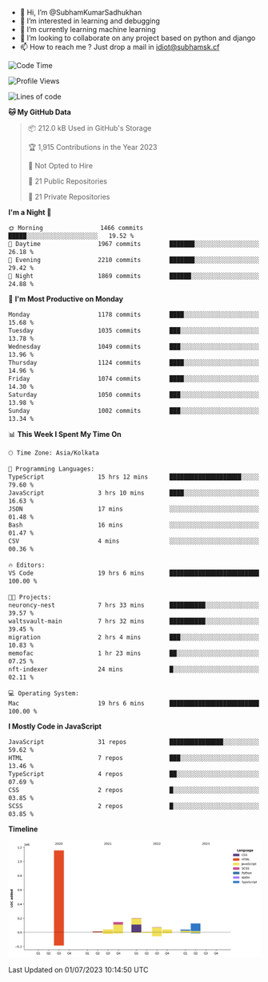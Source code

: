 - 👋 Hi, I’m @SubhamKumarSadhukhan
- 👀 I’m interested in learning and debugging
- 🌱 I’m currently learning machine learning
- 💞️ I’m looking to collaborate on any project based on python and django
- 📫 How to reach me ?
      Just drop a mail in idiot@subhamsk.cf

<!---
SubhamKumarSadhukhan/SubhamKumarSadhukhan is a ✨ special ✨ repository because its `README.md` (this file) appears on your GitHub profile.
You can click the Preview link to take a look at your changes.
--->


<!--START_SECTION:waka-->
![Code Time](http://img.shields.io/badge/Code%20Time-1%2C272%20hrs%2014%20mins-blue)

![Profile Views](http://img.shields.io/badge/Profile%20Views-7-blue)

![Lines of code](https://img.shields.io/badge/From%20Hello%20World%20I%27ve%20Written-1.8%20million%20lines%20of%20code-blue)

**🐱 My GitHub Data** 

> 📦 212.0 kB Used in GitHub's Storage 
 > 
> 🏆 1,915 Contributions in the Year 2023
 > 
> 🚫 Not Opted to Hire
 > 
> 📜 21 Public Repositories 
 > 
> 🔑 21 Private Repositories 
 > 
**I'm a Night 🦉** 

```text
🌞 Morning                1466 commits        █████░░░░░░░░░░░░░░░░░░░░   19.52 % 
🌆 Daytime                1967 commits        ███████░░░░░░░░░░░░░░░░░░   26.18 % 
🌃 Evening                2210 commits        ███████░░░░░░░░░░░░░░░░░░   29.42 % 
🌙 Night                  1869 commits        ██████░░░░░░░░░░░░░░░░░░░   24.88 % 
```
📅 **I'm Most Productive on Monday** 

```text
Monday                   1178 commits        ████░░░░░░░░░░░░░░░░░░░░░   15.68 % 
Tuesday                  1035 commits        ███░░░░░░░░░░░░░░░░░░░░░░   13.78 % 
Wednesday                1049 commits        ███░░░░░░░░░░░░░░░░░░░░░░   13.96 % 
Thursday                 1124 commits        ████░░░░░░░░░░░░░░░░░░░░░   14.96 % 
Friday                   1074 commits        ████░░░░░░░░░░░░░░░░░░░░░   14.30 % 
Saturday                 1050 commits        ███░░░░░░░░░░░░░░░░░░░░░░   13.98 % 
Sunday                   1002 commits        ███░░░░░░░░░░░░░░░░░░░░░░   13.34 % 
```


📊 **This Week I Spent My Time On** 

```text
🕑︎ Time Zone: Asia/Kolkata

💬 Programming Languages: 
TypeScript               15 hrs 12 mins      ████████████████████░░░░░   79.60 % 
JavaScript               3 hrs 10 mins       ████░░░░░░░░░░░░░░░░░░░░░   16.63 % 
JSON                     17 mins             ░░░░░░░░░░░░░░░░░░░░░░░░░   01.48 % 
Bash                     16 mins             ░░░░░░░░░░░░░░░░░░░░░░░░░   01.47 % 
CSV                      4 mins              ░░░░░░░░░░░░░░░░░░░░░░░░░   00.36 % 

🔥 Editors: 
VS Code                  19 hrs 6 mins       █████████████████████████   100.00 % 

🐱‍💻 Projects: 
neuroncy-nest            7 hrs 33 mins       ██████████░░░░░░░░░░░░░░░   39.57 % 
waltsvault-main          7 hrs 32 mins       ██████████░░░░░░░░░░░░░░░   39.45 % 
migration                2 hrs 4 mins        ███░░░░░░░░░░░░░░░░░░░░░░   10.83 % 
memofac                  1 hr 23 mins        ██░░░░░░░░░░░░░░░░░░░░░░░   07.25 % 
nft-indexer              24 mins             █░░░░░░░░░░░░░░░░░░░░░░░░   02.11 % 

💻 Operating System: 
Mac                      19 hrs 6 mins       █████████████████████████   100.00 % 
```

**I Mostly Code in JavaScript** 

```text
JavaScript               31 repos            ███████████████░░░░░░░░░░   59.62 % 
HTML                     7 repos             ███░░░░░░░░░░░░░░░░░░░░░░   13.46 % 
TypeScript               4 repos             ██░░░░░░░░░░░░░░░░░░░░░░░   07.69 % 
CSS                      2 repos             █░░░░░░░░░░░░░░░░░░░░░░░░   03.85 % 
SCSS                     2 repos             █░░░░░░░░░░░░░░░░░░░░░░░░   03.85 % 
```



**Timeline**

![Lines of Code chart](https://raw.githubusercontent.com/SubhamKumarSadhukhan/SubhamKumarSadhukhan/main/assets/bar_graph.png)


 Last Updated on 01/07/2023 10:14:50 UTC
<!--END_SECTION:waka-->
